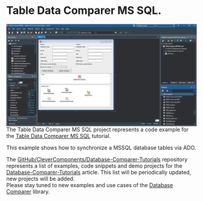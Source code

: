 # Table Data Comparer MS SQL.

<img align="left" src="TableDataComparer.jpg"/>

The Table Data Comparer MS SQL project represents a code example for the [Table Data Comparer MS SQL](https://www.clevercomponents.com/portal/kb/a148/synchronize-firebird-db-structures-via-firedac.aspx) tutorial.   

This example shows how to synchronize a MSSQL database tables via  ADO.

The [GitHub/CleverComponents/Database-Comparer-Tutorials](https://github.com/CleverComponents/Database-Comparer-Tutorials) repository represents a list of examples, code snippets and demo projects for the [Database-Comparer-Tutorials](https://www.clevercomponents.com/portal/kb/c12/tutorials.aspx) article. This list will be periodically updated, new projects will be added.   
Please stay tuned to new examples and use cases of the [Database Comparer](https://www.clevercomponents.com/products/dbc.asp) library.
